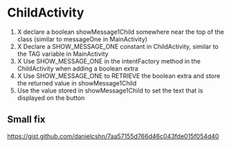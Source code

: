 # ChildActivity
1. X declare a boolean showMessage1Child somewhere near the top of the class (similar to messageOne in MainActivity)
2. X Declare a SHOW_MESSAGE_ONE constant in ChildActivity,  similar to the TAG variable in MainActivity
3. X Use SHOW_MESSAGE_ONE in the intentFactory method in the ChildActivity when adding a boolean extra
4. X Use SHOW_MESSAGE_ONE to RETRIEVE the boolean extra and store the returned value in showMessage1Child
5. Use the value stored in showMessage1Child to set the text that is displayed on the button

## Small fix
https://gist.github.com/danielcshn/7aa57155d766d46c043fde015f054d40
